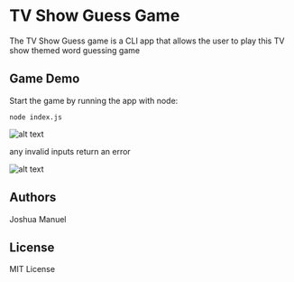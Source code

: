 # TV Show Guess Game

The TV Show Guess game is a CLI app that allows the user to play this TV show themed word guessing game

## Game Demo
Start the game by running the app with node:

```
node index.js
```

![alt text](https://github.com/joshespr/9-Word-Guess-constructor/blob/master/gifs/demo.gif)


any invalid inputs return an error

![alt text](https://github.com/joshespr/9-Word-Guess-constructor/blob/master/gifs/error.gif)

## Authors

Joshua Manuel

## License

MIT License